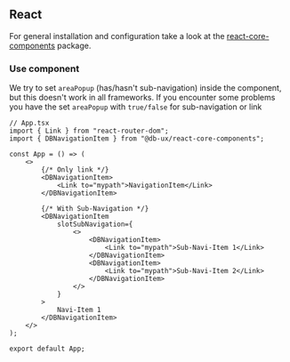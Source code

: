 ## React

For general installation and configuration take a look at the [react-core-components](https://www.npmjs.com/package/@db-ux/react-core-components) package.

### Use component

We try to set `areaPopup` (has/hasn't sub-navigation) inside the component, but this doesn't work in all frameworks. If you encounter some problems you have the set `areaPopup` with `true/false` for sub-navigation or link

```tsx App.tsx
// App.tsx
import { Link } from "react-router-dom";
import { DBNavigationItem } from "@db-ux/react-core-components";

const App = () => (
	<>
		{/* Only link */}
		<DBNavigationItem>
			<Link to="mypath">NavigationItem</Link>
		</DBNavigationItem>

		{/* With Sub-Navigation */}
		<DBNavigationItem
			slotSubNavigation={
				<>
					<DBNavigationItem>
						<Link to="mypath">Sub-Navi-Item 1</Link>
					</DBNavigationItem>
					<DBNavigationItem>
						<Link to="mypath">Sub-Navi-Item 2</Link>
					</DBNavigationItem>
				</>
			}
		>
			Navi-Item 1
		</DBNavigationItem>
	</>
);

export default App;
```
